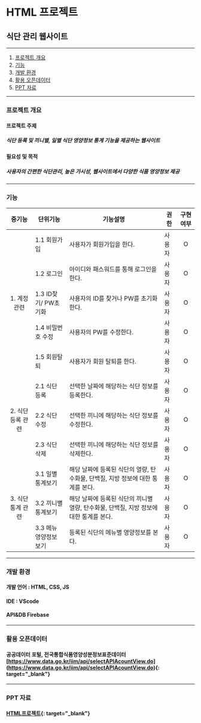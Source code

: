 # HTML 프로젝트
## 식단 관리 웹사이트

* * *

1. [프로젝트 개요](#프로젝트-개요)
2. [기능](#기능)
3. [개발 환경](#개발-환경)
4. [활용 오픈데이터](#활용-오픈데이터)
5. [PPT 자료](#ppt-자료)

* * *

### 프로젝트 개요
#### 프로젝트 주제
##### 식단 등록 및 끼니별, 일별 식단 영양정보 통계 기능을 제공하는 웹사이트
#### 필요성 및 목적
##### 사용자의 간편한 식단관리, 높은 가시성, 웹사이트에서 다양한 식품 영양정보 제공

* * *

### 기능
|중기능|단위기능|기능설명|권한|구현여부|
|:---:|---|---|---|:---:|
||1.1 회원가입|사용자가 회원가입을 한다.|사용자|O|
||1.2 로그인|아이디와 패스워드를 통해 로그인을 한다.|사용자|O|
|1. 계정관련|1.3 ID찾기/ PW초기화|사용자의 ID를 찾거나 PW를 초기화 한다.|사용자|O|
||1.4 비밀번호 수정|사용자의 PW를 수정한다.|사용자|O|
||1.5 회원탈퇴|사용자가 회원 탈퇴를 한다.|사용자|O|
||2.1 식단 등록|선택한 날짜에 해당하는 식단 정보를 등록한다.|사용자|O|
|2. 식단 등록 관련|2.2 식단 수정|선택한 끼니에 해당하는 식단 정보를 수정한다.|사용자|O|
||2.3 식단 삭제|선택한 끼니에 해당하는 식단 정보를 삭제한다.|사용자|O|
||3.1 일별 통계보기|해당 날짜에 등록된 식단의 열량, 탄수화물, 단백질, 지방 정보에 대한 통계를 본다.|사용자|O|
|3. 식단 통계 관련|3.2 끼니별 통계보기|해당 날짜에 등록된 식단의 끼니별 열량, 탄수화물, 단백질, 지방 정보에 대한 통계를 본다.|사용자|O|
||3.3 메뉴 영양정보 보기|등록된 식단의 메뉴별 영양정보를 본다.|사용자|O|

* * *

### 개발 환경
#### 개발 언어 : HTML, CSS, JS
#### IDE : VScode
#### API&DB Firebase

* * *

### 활용 오픈데이터
#### 공공데이터 포털, 전국통합식품영양성분정보표준데이터 [https://www.data.go.kr/iim/api/selectAPIAcountView.do] (https://www.data.go.kr/iim/api/selectAPIAcountView.do){: target="_blank"}

* * *

### PPT 자료
#### [HTML프로젝트](https://docs.google.com/presentation/d/16se2H2dKOsP__YUHE5_5a0Q6OG_VQ3tWQtD46dzpSaM/edit#slide=id.p4){: target="_blank"}
